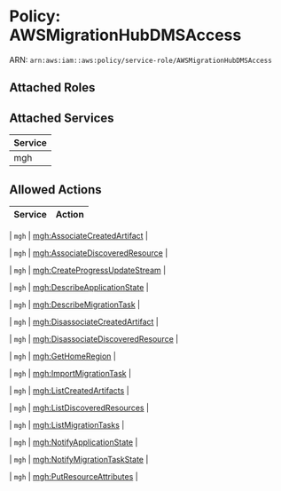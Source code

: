 # Policy: AWSMigrationHubDMSAccess

ARN: `arn:aws:iam::aws:policy/service-role/AWSMigrationHubDMSAccess`

## Attached Roles

## Attached Services

| Service |
|---------|
| mgh |

## Allowed Actions

| Service | Action |
|:-------:|--------|

| `mgh` | [mgh:AssociateCreatedArtifact](../actions.md#mgh:associatecreatedartifact) |

| `mgh` | [mgh:AssociateDiscoveredResource](../actions.md#mgh:associatediscoveredresource) |

| `mgh` | [mgh:CreateProgressUpdateStream](../actions.md#mgh:createprogressupdatestream) |

| `mgh` | [mgh:DescribeApplicationState](../actions.md#mgh:describeapplicationstate) |

| `mgh` | [mgh:DescribeMigrationTask](../actions.md#mgh:describemigrationtask) |

| `mgh` | [mgh:DisassociateCreatedArtifact](../actions.md#mgh:disassociatecreatedartifact) |

| `mgh` | [mgh:DisassociateDiscoveredResource](../actions.md#mgh:disassociatediscoveredresource) |

| `mgh` | [mgh:GetHomeRegion](../actions.md#mgh:gethomeregion) |

| `mgh` | [mgh:ImportMigrationTask](../actions.md#mgh:importmigrationtask) |

| `mgh` | [mgh:ListCreatedArtifacts](../actions.md#mgh:listcreatedartifacts) |

| `mgh` | [mgh:ListDiscoveredResources](../actions.md#mgh:listdiscoveredresources) |

| `mgh` | [mgh:ListMigrationTasks](../actions.md#mgh:listmigrationtasks) |

| `mgh` | [mgh:NotifyApplicationState](../actions.md#mgh:notifyapplicationstate) |

| `mgh` | [mgh:NotifyMigrationTaskState](../actions.md#mgh:notifymigrationtaskstate) |

| `mgh` | [mgh:PutResourceAttributes](../actions.md#mgh:putresourceattributes) |
